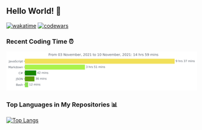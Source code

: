 ## Hello World! 👋

[![wakatime](https://wakatime.com/badge/user/46e55d7a-b4bd-482c-a991-7987b2a5e706.svg)](https://wakatime.com/@46e55d7a-b4bd-482c-a991-7987b2a5e706)
[![codewars](https://www.codewars.com/users/mhmmd-ysf/badges/micro)](https://www.codewars.com/users/mhmmd-ysf)

<!-- <img src="https://github.com/mhmmd-ysf/mhmmd-ysf/blob/master/images/contribution.png"/> -->
<!-- Tambah komen untuk cek SSH -->

### Recent Coding Time ⏰
<img src="https://github.com/mhmmd-ysf/mhmmd-ysf/blob/master/images/stat.svg" alt="mhmmd-ysf WakaTime Activity"/>

### Top Languages in My Repositories 📊
[![Top Langs](https://github-readme-stats.vercel.app/api/top-langs/?username=mhmmd-ysf&layout=compact)](https://github.com/anuraghazra/github-readme-stats)

